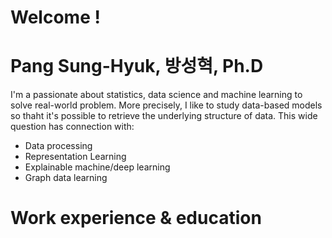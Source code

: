 # Welcome !

# Pang Sung-Hyuk, 방성혁, Ph.D

I'm a passionate about statistics, data science and machine learning to solve real-world problem. More precisely, I like to study data-based models so thaht it's possible to retrieve the underlying structure of data.
This wide question has connection with:
- Data processing
- Representation Learning
- Explainable machine/deep learning
- Graph data learning

# Work experience & education
